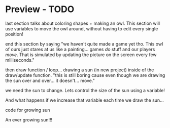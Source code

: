# Preview - TODO

last section talks about coloring shapes + making an owl. This section will use variables to move the owl around, without having to edit every single position!

end this section by saying "we haven't quite made a game yet tho. This owl of ours just stares at us like a painting... games *do* stuff and our players *move*. That is simulated by updating the picture on the screen every few milliseconds." 

then draw function / loop... drawing a sun (in new project) inside of the draw/update function. "this is still boring cause even though we are drawing the sun over and over... it doesn't... move."

we need the sun to change. Lets control the size of the sun using a variable! 

And what happens if we increase that variable each time we draw the sun...

code for growing sun

An ever growing sun!!!